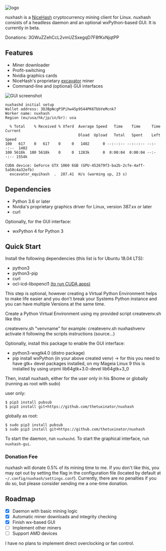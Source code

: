 ![logo](https://raw.githubusercontent.com/YoRyan/nuxhash/master/nuxhash/gui/icons/nuxhash_128x128.png)

nuxhash is a [NiceHash](https://nicehash.com) cryptocurrency mining client for
Linux. nuxhash consists of a headless daemon and an optional wxPython-based GUI.
It is currently in beta.

Donations: 3GWuZZehCcL2vmUZSxegqD7F8fKxNjqtPP

## Features

- Miner downloader
- Profit-switching
- Nvidia graphics cards
- NiceHash's proprietary [excavator](https://github.com/nicehash/excavator) miner
- Command-line and (optional) GUI interfaces

![GUI screenshot](https://raw.githubusercontent.com/wiki/YoRyan/nuxhash/gui_alpha.png)

```
nuxhashd initial setup
Wallet address: 3DJBpNcgP3Pihw45p9544PK6TbbYeMcnk7
Worker name: nuxhash
Region (eu/usa/hk/jp/in/br): usa

  % Total    % Received % Xferd  Average Speed   Time    Time     Time  Current
                                 Dload  Upload   Total   Spent    Left  Speed
100   617    0   617    0     0   1402      0 --:--:-- --:--:-- --:--:--  1402
100 5618k  100 5618k    0     0  1283k      0  0:00:04  0:00:04 --:--:-- 1554k

CUDA device: GeForce GTX 1060 6GB (GPU-452679f3-ba2b-2cfe-4aff-5a50c4a32efb)
  excavator_equihash  .  287.41  H/s (warming up, 23 s)
```

## Dependencies

* Python 3.6 or later
* Nvidia's proprietary graphics driver for Linux, version 387.xx or later
* curl

Optionally, for the GUI interface:

* wxPython 4 for Python 3

## Quick Start

Install the following dependencies (this list is for Ubuntu 18.04 LTS):

* python3
* python3-pip
* curl
* ocl-icd-libopencl1 [(to run CUDA apps)](https://askubuntu.com/questions/1032430/opencl-with-nvidia-390-on-ubunut-18-04)


This step is optional, however creating a Virtual Python Environment helps to make life easier and you don't break your Systems Python instance and you can have multiple Versions at the same time.

Create a Python Virtual Environment using my provided script createvenv.sh like this

createvenv.sh "venvname" for example:
createvenv.sh nuxhashvenv
activate it following the scripts instructions (source...)

Optionally, install this package to enable the GUI interface:

* python3-wxgtk4.0 (distro package)
* pip install wxPython (in your above created venv) -> for this you need to have gtk+ devel packages installed, on my Mageia Linux 9 this is installed by using urpmi lib64gtk+3.0-devel lib64gtk+3_0

Then, install nuxhash, either for the user only in his $home or globally (running as root with sudo)

user only:
```
$ pip3 install pubsub
$ pip3 install git+https://github.com/thetuxinator/nuxhash
```

globally as root:
```
$ sudo pip3 install pubsub
$ sudo pip3 install git+https://github.com/thetuxinator/nuxhash
```

To start the daemon, run `nuxhashd`. To start the graphical interface, run `nuxhash-gui`.

### Donation Fee

nuxhash will donate 0.5% of its mining time to me. If you don't like this, you
may opt out by setting the flag in the configuration file (located by default at
`~/.config/nuxhash/settings.conf`). Currently, there are no penalties if you do
so, but please consider sending me a one-time donation.

## Roadmap

- [x] Daemon with basic mining logic
- [x] Automatic miner downloads and integrity checking
- [X] Finish wx-based GUI
- [ ] Implement other miners
- [ ] Support AMD devices

I have no plans to implement direct overclocking or fan control.
